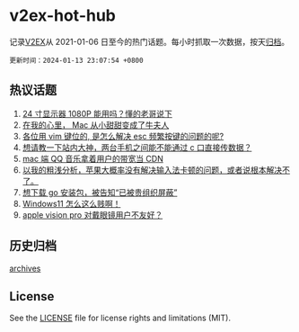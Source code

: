 # v2ex-hot-hub

 记录[V2EX](https://www.v2ex.com/)从 2021-01-06 日至今的热门话题。每小时抓取一次数据，按天[归档](archives)。

`更新时间：2024-01-13 23:07:54 +0800`

## 热议话题

1. [24 寸显示器 1080P 能用吗？懂的老哥说下](https://www.v2ex.com/t/1008267)
1. [在我的心里， Mac 从小甜甜变成了牛夫人](https://www.v2ex.com/t/1008246)
1. [各位用 vim 键位的, 是怎么解决 esc 频繁按键的问题的呢?](https://www.v2ex.com/t/1008294)
1. [想请教一下站内大神，两台手机之间能不能通过 c 口直接传数据？](https://www.v2ex.com/t/1008307)
1. [mac 端 QQ 音乐拿着用户的带宽当 CDN](https://www.v2ex.com/t/1008319)
1. [以我的粗浅分析，苹果大概率没有解决输入法卡顿的问题，或者说根本解决不了。](https://www.v2ex.com/t/1008334)
1. [想下载 go 安装包，被告知“已被贵组织屏蔽”](https://www.v2ex.com/t/1008273)
1. [Windows11 怎么这么贱啊！](https://www.v2ex.com/t/1008375)
1. [apple vision pro 对戴眼镜用户不友好？](https://www.v2ex.com/t/1008265)

## 历史归档

[archives](archives)

## License

See the [LICENSE](LICENSE) file for license rights and limitations (MIT).
